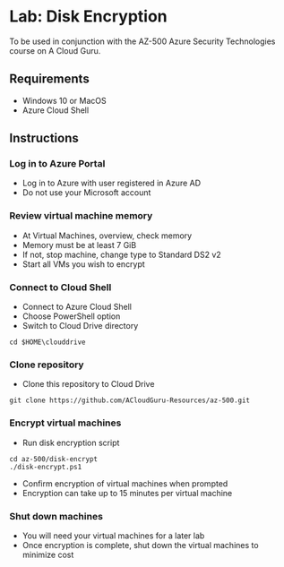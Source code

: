 # Lab: Disk Encryption

To be used in conjunction with the AZ-500 Azure Security Technologies course on A Cloud Guru.

## Requirements
* Windows 10 or MacOS
* Azure Cloud Shell 

## Instructions

### Log in to Azure Portal
* Log in to Azure with user registered in Azure AD
* Do not use your Microsoft account

### Review virtual machine memory
* At Virtual Machines, overview, check memory
* Memory must be at least 7 GiB
* If not, stop machine, change type to Standard DS2 v2
* Start all VMs you wish to encrypt

### Connect to Cloud Shell
* Connect to Azure Cloud Shell
* Choose PowerShell option
* Switch to Cloud Drive directory
```
cd $HOME\clouddrive
```

### Clone repository
* Clone this repository to Cloud Drive
```
git clone https://github.com/ACloudGuru-Resources/az-500.git
```

### Encrypt virtual machines

* Run disk encryption script
```
cd az-500/disk-encrypt
./disk-encrypt.ps1
```
* Confirm encryption of virtual machines when prompted
* Encryption can take up to 15 minutes per virtual machine

### Shut down machines

* You will need your virtual machines for a later lab
* Once encryption is complete, shut down the virtual machines to minimize cost
